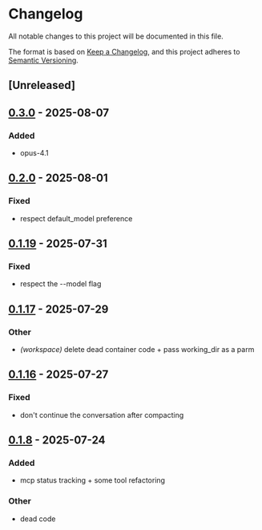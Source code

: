 # Changelog

All notable changes to this project will be documented in this file.

The format is based on [Keep a Changelog](https://keepachangelog.com/en/1.0.0/),
and this project adheres to [Semantic Versioning](https://semver.org/spec/v2.0.0.html).

## [Unreleased]

## [0.3.0](https://github.com/BrendanGraham14/steer/compare/steer-core-v0.2.0...steer-core-v0.3.0) - 2025-08-07

### Added

- opus-4.1

## [0.2.0](https://github.com/BrendanGraham14/steer/compare/steer-core-v0.1.21...steer-core-v0.2.0) - 2025-08-01

### Fixed

- respect default_model preference

## [0.1.19](https://github.com/BrendanGraham14/steer/compare/steer-core-v0.1.18...steer-core-v0.1.19) - 2025-07-31

### Fixed

- respect the --model flag

## [0.1.17](https://github.com/BrendanGraham14/steer/compare/steer-core-v0.1.16...steer-core-v0.1.17) - 2025-07-29

### Other

- *(workspace)* delete dead container code + pass working_dir as a parm

## [0.1.16](https://github.com/BrendanGraham14/steer/compare/steer-core-v0.1.15...steer-core-v0.1.16) - 2025-07-27

### Fixed

- don't continue the conversation after compacting

## [0.1.8](https://github.com/BrendanGraham14/steer/compare/steer-core-v0.1.7...steer-core-v0.1.8) - 2025-07-24

### Added

- mcp status tracking + some tool refactoring

### Other

- dead code
